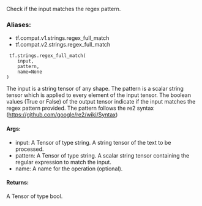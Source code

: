 Check if the input matches the regex pattern.
### Aliases:
- tf.compat.v1.strings.regex_full_match
- tf.compat.v2.strings.regex_full_match

```
 tf.strings.regex_full_match(
    input,
    pattern,
    name=None
)
```
The input is a string tensor of any shape. The pattern is a scalar string tensor which is applied to every element of the input tensor. The boolean values (True or False) of the output tensor indicate if the input matches the regex pattern provided.
The pattern follows the re2 syntax (https://github.com/google/re2/wiki/Syntax)
#### Args:
- input: A Tensor of type string. A string tensor of the text to be processed.
- pattern: A Tensor of type string. A scalar string tensor containing the regular expression to match the input.
- name: A name for the operation (optional).
#### Returns:
A Tensor of type bool.
